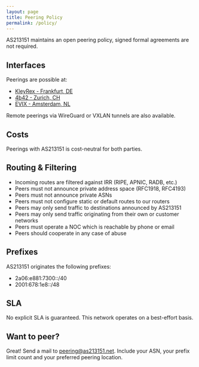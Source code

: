 ```yaml
---
layout: page
title: Peering Policy
permalink: /policy/
---
```


AS213151 maintains an open peering policy, signed formal agreements are not required.

## Interfaces

Peerings are possible at:
- [KleyRex - Frankfurt, DE](https://www.peeringdb.com/ix/123)
- [4b42 - Zurich, CH](https://www.peeringdb.com/ix/2447)
- [EVIX - Amsterdam, NL](https://www.peeringdb.com/ix/2274)

Remote peerings via WireGuard or VXLAN tunnels are also available.

## Costs

Peerings with AS213151 is cost-neutral for both parties.

## Routing & Filtering
- Incoming routes are filtered against IRR (RIPE, APNIC, RADB, etc.)
- Peers must not announce private address space (RFC1918, RFC4193)
- Peers must not announce private ASNs
- Peers must not configure static or default routes to our routers
- Peers may only send traffic to destinations announced by AS213151
- Peers may only send traffic originating from their own or customer networks
- Peers must operate a NOC which is reachable by phone or email
- Peers should cooperate in any case of abuse

## Prefixes
AS213151 originates the following prefixes:
- 2a06:e881:7300::/40
- 2001:678:1e8::/48

## SLA
No explicit SLA is guaranteed. This network operates on a best-effort basis.

## Want to peer?
Great! Send a mail to [peering@as213151.net](mailto:peering@as213151.net).
Include your ASN, your prefix limit count and your preferred peering location.

